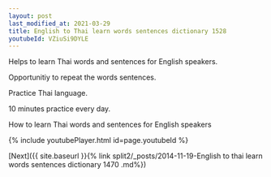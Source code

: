 ```yaml
---
layout: post
last_modified_at: 2021-03-29
title: English to Thai learn words sentences dictionary 1528 
youtubeId: VZiuSi9DYLE
---
```

 
 
Helps to learn Thai words and sentences for English speakers.

Opportunitiy to repeat the words sentences. 

Practice Thai language. 
 
10 minutes practice every day. 
 
How to learn Thai words and sentences for English speakers 
 
{% include youtubePlayer.html id=page.youtubeId %}
 
 
[Next]({{ site.baseurl }}{% link  split2/_posts/2014-11-19-English to thai learn words sentences dictionary 1470 .md%})
 
